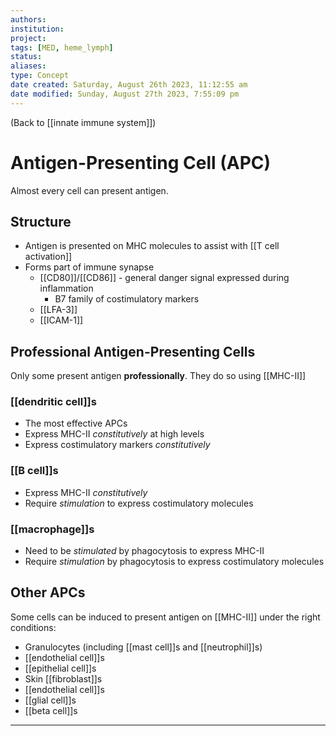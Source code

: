 ```yaml
---
authors: 
institution: 
project: 
tags: [MED, heme_lymph]
status: 
aliases: 
type: Concept
date created: Saturday, August 26th 2023, 11:12:55 am
date modified: Sunday, August 27th 2023, 7:55:09 pm
---
```


(Back to [[innate immune system]])

# Antigen-Presenting Cell (APC)

Almost every cell can present antigen.
## Structure
- Antigen is presented on MHC molecules to assist with [[T cell activation]]
- Forms part of immune synapse
	- [[CD80]]/[[CD86]] - general danger signal expressed during inflammation
		- B7 family of costimulatory markers
	- [[LFA-3]]
	- [[ICAM-1]]
## Professional Antigen-Presenting Cells
Only some present antigen **professionally**. They do so using [[MHC-II]]
### [[dendritic cell]]s
- The most effective APCs
- Express MHC-II _constitutively_ at high levels
- Express costimulatory markers _constitutively_
### [[B cell]]s
- Express MHC-II _constitutively_
- Require _stimulation_ to express costimulatory molecules
### [[macrophage]]s
- Need to be _stimulated_ by phagocytosis to express MHC-II
- Require _stimulation_ by phagocytosis to express costimulatory molecules

## Other APCs
Some cells can be induced to present antigen on [[MHC-II]] under the right conditions:
- Granulocytes (including [[mast cell]]s and [[neutrophil]]s)
- [[endothelial cell]]s
- [[epithelial cell]]s
- Skin [[fibroblast]]s
- [[endothelial cell]]s
- [[glial cell]]s
- [[beta cell]]s



---

